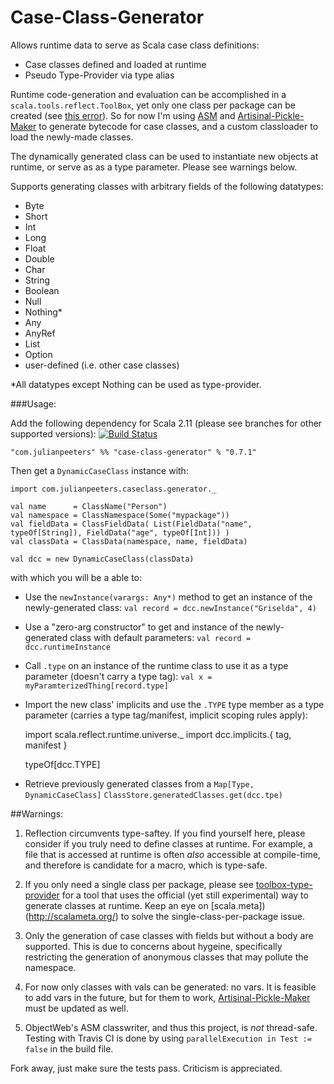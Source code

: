 Case-Class-Generator
=====================

Allows runtime data to serve as Scala case class definitions:
* Case classes defined and loaded at runtime
* Pseudo Type-Provider via type alias

Runtime code-generation and evaluation can be accomplished in a `scala.tools.reflect.ToolBox`, yet only one class per package can be created (see [this error](https://github.com/julianpeeters/toolbox-salat-example/blob/two_classes_error/src/main/scala/Main.scala#L59)). So for now I'm using [ASM](http://asm.ow2.org/) and [Artisinal-Pickle-Maker](https://github.com/julianpeeters/artisanal-pickle-maker) to generate bytecode for case classes, and a custom classloader to load the newly-made classes.

The dynamically generated class can be used to instantiate new objects at runtime, or serve as as a type parameter. Please see warnings below.

Supports generating classes with arbitrary fields of the following datatypes: 

* Byte
* Short
* Int
* Long
* Float
* Double
* Char
* String
* Boolean
* Null
* Nothing*
* Any
* AnyRef
* List
* Option
* user-defined (i.e. other case classes)

*All datatypes except Nothing can be used as type-provider.


###Usage:

Add the following dependency for Scala 2.11 (please see branches for other supported versions): [![Build Status](https://travis-ci.org/julianpeeters/case-class-generator.svg?branch=scala_2.11)](https://travis-ci.org/julianpeeters/case-class-generator)
  

    "com.julianpeeters" %% "case-class-generator" % "0.7.1"

Then get a `DynamicCaseClass` instance with:


    import com.julianpeeters.caseclass.generator._

    val name      = ClassName("Person")
    val namespace = ClassNamespace(Some("mypackage"))
    val fieldData = ClassFieldData( List(FieldData("name", typeOf[String]), FieldData("age", typeOf[Int])) )
    val classData = ClassData(namespace, name, fieldData)
    
    val dcc = new DynamicCaseClass(classData)


with which you will be a able to:


* Use the `newInstance(varargs: Any*)` method to get an instance of the newly-generated class:
    `val record = dcc.newInstance("Griselda", 4)`


* Use a "zero-arg constructor" to get and instance of the newly-generated class with default parameters:
    `val record = dcc.runtimeInstance`


* Call `.type` on an instance of the runtime class to use it as a type parameter (doesn't carry a type tag):
    `val x = myParamterizedThing[record.type]`


* Import the new  class' implicits and use the `.TYPE` type member as a type parameter (carries a type tag/manifest, implicit scoping rules apply):



    import scala.reflect.runtime.universe._
    import dcc.implicits.{ tag, manifest }

    typeOf[dcc.TYPE]


* Retrieve previously generated classes from a `Map[Type, DynamicCaseClass]`
     `ClassStore.generatedClasses.get(dcc.tpe)`


##Warnings: 

1) Reflection circumvents type-saftey. If you find yourself here, please consider if you truly need to define classes at runtime. For example, a file that is accessed at runtime is often *also* accessible at compile-time, and therefore is candidate for a macro, which is type-safe.

2) If you only need a single class per package, please see [toolbox-type-provider](https://github.com/julianpeeters/toolbox-type-provider) for a tool that uses the official (yet still experimental) way to generate classes at runtime. Keep an eye on [scala.meta])(http://scalameta.org/) to solve the single-class-per-package issue.

3) Only the generation of case classes with fields but without a body are supported. This is due to concerns about hygeine, specifically restricting the generation of anonymous classes that may pollute the namespace. 

4) For now only classes with vals can be generated: no vars. It is feasible to add vars in the future, but for them to work, [Artisinal-Pickle-Maker](https://github.com/julianpeeters/artisanal-pickle-maker) must be updated as well.

5) ObjectWeb's ASM classwriter, and thus this project, is _not_ thread-safe. Testing with Travis CI is done by using `parallelExecution in Test := false` in the build file.


Fork away, just make sure the tests pass. Criticism is appreciated.


